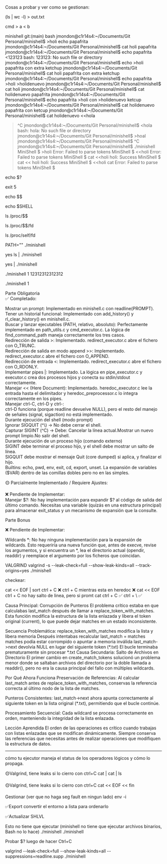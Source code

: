 Cosas a probar y ver como se gestionan:

(ls | wc -l) > out.txt

cmd > a < b

minishell git:(main) bash
jmondon@c1r14s4:~/Documents/Git Personal/minishell$ >holi echo papafrita
jmondon@c1r14s4:~/Documents/Git Personal/minishell$ cat holi 
papafrita
jmondon@c1r14s4:~/Documents/Git Personal/minishell$ echo papafrita <123123
bash: 123123: No such file or directory
jmondon@c1r14s4:~/Documents/Git Personal/minishell$ echo >holi papafrita con extra ketchup
jmondon@c1r14s4:~/Documents/Git Personal/minishell$ cat holi 
papafrita con extra ketchup
jmondon@c1r14s4:~/Documents/Git Personal/minishell$ echo papafrita >holi >holidenuevo
jmondon@c1r14s4:~/Documents/Git Personal/minishell$ cat holi
jmondon@c1r14s4:~/Documents/Git Personal/minishell$ cat holidenuevo 
papafrita
jmondon@c1r14s4:~/Documents/Git Personal/minishell$ echo papafrita >holi con >holidenuevo ketcup
jmondon@c1r14s4:~/Documents/Git Personal/minishell$ cat holidenuevo 
papafrita con ketcup
jmondon@c1r14s4:~/Documents/Git Personal/minishell$ cat holidenuevo <<hola
> ^C
jmondon@c1r14s4:~/Documents/Git Personal/minishell$ <hola
bash: hola: No such file or directory
jmondon@c1r14s4:~/Documents/Git Personal/minishell$ >hoal
jmondon@c1r14s4:~/Documents/Git Personal/minishell$ ^C
jmondon@c1r14s4:~/Documents/Git Personal/minishell$ ./minishell 
MiniShell $ >holi
Error: Failed to parse tokens
MiniShell $ <<holi
Error: Failed to parse tokens
MiniShell $ cat <<holi
holi: Success
MiniShell $ cat << holi
holi: Success
MiniShell $ <<holi cat
Error: Failed to parse tokens
MiniShell $ 

echo $?

exit 5

echo $$  

echo $SHELL    

ls /proc/$$    

ls /proc/$$/fd

ls /proc/self/fd

PATH="" ./minishell

yes ls | ./minishell

yes | ./minishell    

./minishell 1 12312312312312

./minishell 1



Parte Obligatoria  
✅ Completado:  

Mostrar un prompt: Implementado en minishell.c con readline(PROMPT).  
Tener un historial funcional: Implementado con add_history() y rl_clear_history() en minishell.c.  
Buscar y lanzar ejecutables (PATH, relativo, absoluto): Perfectamente implementado en path_utils.c y cmd_executor.c. La lógica de find_command_path maneja correctamente los tres casos.  
Redirección de salida >: Implementado. redirect_executor.c abre el fichero con O_TRUNC.  
Redirección de salida en modo append >>: Implementado. redirect_executor.c abre el fichero con O_APPEND.  
Redirección de entrada <: Implementado. redirect_executor.c abre el fichero con O_RDONLY.  
Implementar pipes |: Implementado. La lógica en pipe_executor.c y executor.c crea dos procesos hijos y conecta su stdin/stdout correctamente.  
Manejar << (Here Document): Implementado. heredoc_executor.c lee la entrada hasta el delimitador y heredoc_preprocessor.c lo integra correctamente en los pipes.  
Manejar ctrl-C, ctrl-D y ctrl-\:  
	ctrl-D funciona (porque readline devuelve NULL), pero el resto del manejo de señales (signal, sigaction) no está implementado.  
	Durante ejecución del shell (modo prompt)  
 		Ignorar SIGQUIT (^\\) → No debe cerrar el shell.  
		Capturar SIGINT (^C) → Debe: Cancelar la línea actual.Mostrar un nuevo prompt limpio.No salir del shell.  
	Durante ejecución de un proceso hijo (comando externo)  
 		SIGINT debe terminar el proceso hijo, y el shell debe mostrar un salto de línea.  
		SIGQUIT debe mostrar el mensaje Quit (core dumped) si aplica, y finalizar el hijo.  
Builtins: echo, pwd, env, exit, cd, export, unset.
La expansión de variables ($VAR) dentro de las comillas dobles pero no en las simples.



🟡 Parcialmente Implementado / Requiere Ajustes:





❌ Pendiente de Implementar:  
Manejar $?: No hay implementación para expandir $? al código de salida del último comando. Necesitas una variable (quizás en una estructura principal) para almacenar exit_status y un mecanismo de expansión que la consulte.  

Parte Bonus  

❌ Pendiente de Implementar:  

Wildcards *: No hay ninguna implementación para la expansión de wildcards. Esto requeriría una nueva función que, antes de execve, revise los argumentos, y si encuentra un *, lea el directorio actual (opendir, readdir) y reemplace el argumento por los ficheros que coincidan.



VALGRIND
valgrind -s --leak-check=full --show-leak-kinds=all --track-origins=yes ./minishell


checkear:

 cat << EOF | sort
	ctrl + C ❌
	ctrl + C mientras esta en heredoc ❌
cat << EOF
	ctrl + C no hay salto de linea, pero si promt
cat
	ctrl + C ✅
	ctrl + \ ✅


Causa Principal: Corrupción de Punteros
El problema crítico estaba en que calculabas last_match después de llamar a replace_token_with_matches. Esta función modifica la estructura de la lista enlazada y libera el token original (current), lo que puede dejar matches en un estado inconsistente.

Secuencia Problemática:
replace_token_with_matches modifica la lista y libera memoria
Después intentabas recalcular last_match = matches
matches podía estar corrompido o apuntar a memoria inválida
last_match->next devolvía NULL en lugar del siguiente token (*.txt)
El bucle terminaba prematuramente sin procesar *.txt
Causa Secundaria: Salto de Archivos en Directorio
El primer cambio en create_match_tokens solucionó un problema menor donde se saltaban archivos del directorio por la doble llamada a readdir(), pero no era la causa principal del fallo con múltiples wildcards.

Por Qué Ahora Funciona
Preservación de Referencias: Al calcular last_match antes de replace_token_with_matches, conservas la referencia correcta al último nodo de la lista de matches.

Punteros Consistentes: last_match->next ahora apunta correctamente al siguiente token en la lista original (*.txt), permitiendo que el bucle continúe.

Procesamiento Secuencial: Cada wildcard se procesa correctamente en orden, manteniendo la integridad de la lista enlazada.

Lección Aprendida
El orden de las operaciones es crítico cuando trabajas con listas enlazadas que se modifican dinámicamente. Siempre conserva las referencias que necesitas antes de realizar operaciones que modifiquen la estructura de datos.

--------------------------

cómo tu ejecutor maneja el status de los operadores lógicos y cómo lo propaga.

🟡Valgrind, tiene leaks si lo cierro con ctrl+C
cat | cat | ls

🟡Valgrind, tiene leaks si lo cierro con ctrl+C
cat << EOF << fin

Gestionar (ver que no haga seg fault en ningun lado)
env -i

✅Export
convertir el entorno a lista para ordenarlo

✅Actualizar SHLVL

Esto no tiene que ejecutar (minishell no tiene que ejecutar archivos binarios, Bash no lo hace)
./minishell ./minishell

Probar
$? luego de hacer Ctrl+C

valgrind --leak-check=full --show-leak-kinds=all --suppressions=readline.supp ./minishell